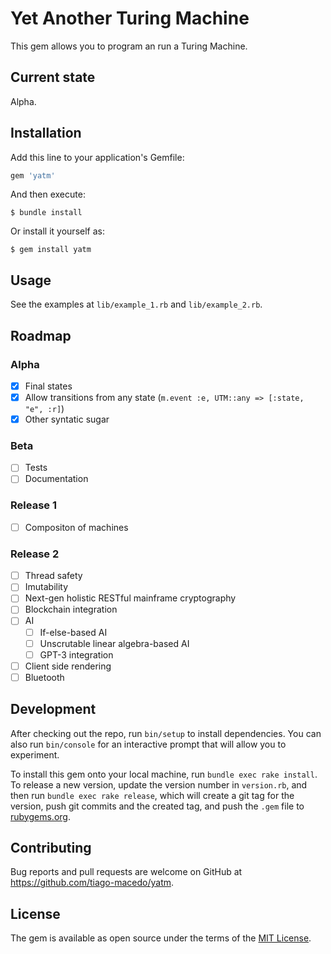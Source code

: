 # Yet Another Turing Machine

This gem allows you to program an run a Turing Machine.

## Current state

Alpha.

## Installation

Add this line to your application's Gemfile:

```ruby
gem 'yatm'
```

And then execute:

    $ bundle install

Or install it yourself as:

    $ gem install yatm

## Usage

See the examples at `lib/example_1.rb` and `lib/example_2.rb`.

## Roadmap

### Alpha
- [x] Final states
- [x] Allow transitions from any state (`m.event :e, UTM::any => [:state, "e", :r]`)
- [x] Other syntatic sugar

### Beta

- [ ] Tests
- [ ] Documentation

### Release 1

- [ ] Compositon of machines

### Release 2

- [ ] Thread safety
- [ ] Imutability
- [ ] Next-gen holistic RESTful mainframe cryptography
- [ ] Blockchain integration
- [ ] AI
  - [ ] If-else-based AI
  - [ ] Unscrutable linear algebra-based AI
  - [ ] GPT-3 integration
- [ ] Client side rendering
- [ ] Bluetooth

## Development

After checking out the repo, run `bin/setup` to install dependencies. You can also run `bin/console` for an interactive prompt that will allow you to experiment.

To install this gem onto your local machine, run `bundle exec rake install`. To release a new version, update the version number in `version.rb`, and then run `bundle exec rake release`, which will create a git tag for the version, push git commits and the created tag, and push the `.gem` file to [rubygems.org](https://rubygems.org).

## Contributing

Bug reports and pull requests are welcome on GitHub at https://github.com/tiago-macedo/yatm.

## License

The gem is available as open source under the terms of the [MIT License](https://opensource.org/licenses/MIT).
